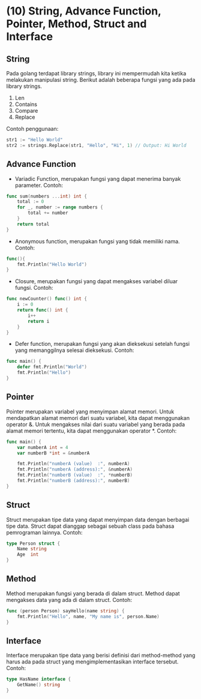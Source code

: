 # (10) String, Advance Function, Pointer, Method, Struct and Interface

## String
Pada golang terdapat library strings, library ini mempermudah kita ketika melakukan manipulasi string. Berikut adalah beberapa fungsi yang ada pada library strings.
1. Len
2. Contains
3. Compare
4. Replace

Contoh penggunaan:
```go
str1 := "Hello World"
str2 := strings.Replace(str1, "Hello", "Hi", 1) // Output: Hi World
```

## Advance Function
- Variadic Function, merupakan fungsi yang dapat menerima banyak parameter. 
Contoh:
```go
func sum(numbers ...int) int {
    total := 0
    for _, number := range numbers {
        total += number
    }
    return total
}
```
- Anonymous function, merupakan fungsi yang tidak memiliki nama.
Contoh:
```go
func(){
	fmt.Println("Hello World")
}
```
- Closure, merupakan fungsi yang dapat mengakses variabel diluar fungsi.
Contoh:
```go
func newCounter() func() int {
    i := 0
    return func() int {
        i++
        return i
    }
}
```
- Defer function, merupakan fungsi yang akan dieksekusi setelah fungsi yang memanggilnya selesai dieksekusi.
Contoh:
```go
func main() {
    defer fmt.Println("World")
    fmt.Println("Hello")
}
```

## Pointer
Pointer merupakan variabel yang menyimpan alamat memori. Untuk mendapatkan alamat memori dari suatu variabel, kita dapat menggunakan operator &. Untuk mengakses nilai dari suatu variabel yang berada pada alamat memori tertentu, kita dapat menggunakan operator *.
Contoh:
```go
func main() {
    var numberA int = 4
    var numberB *int = &numberA

    fmt.Println("numberA (value)  :", numberA)
    fmt.Println("numberA (address):", &numberA)
    fmt.Println("numberB (value)  :", *numberB)
    fmt.Println("numberB (address):", numberB)
}
```
## Struct
Struct merupakan tipe data yang dapat menyimpan data dengan berbagai tipe data. Struct dapat dianggap sebagai sebuah class pada bahasa pemrograman lainnya.
Contoh:
```go
type Person struct {
    Name string
    Age  int
}
```
## Method
Method merupakan fungsi yang berada di dalam struct. Method dapat mengakses data yang ada di dalam struct.
Contoh:
```go
func (person Person) sayHello(name string) {
    fmt.Println("Hello", name, "My name is", person.Name)
}
```
## Interface
Interface merupakan tipe data yang berisi definisi dari method-method yang harus ada pada struct yang mengimplementasikan interface tersebut.
Contoh:
```go
type HasName interface {
    GetName() string
}
```